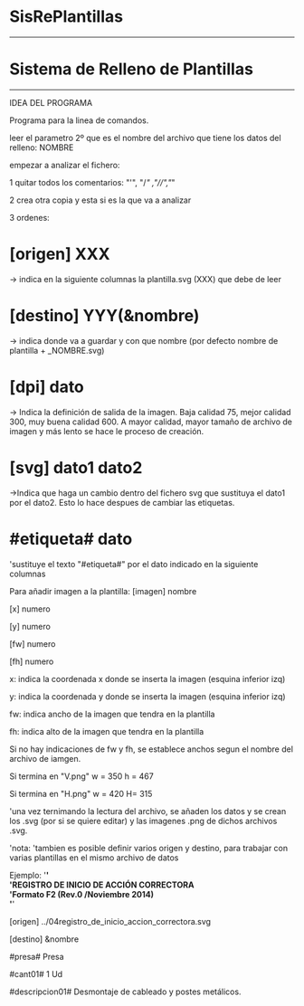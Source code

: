 # SisRePlantillas

**************************************** 
 # Sistema de Relleno de Plantillas 
**************************************** 
IDEA DEL PROGRAMA

Programa para la linea de comandos.

leer el parametro 2º que es el nombre del archivo que tiene los datos del relleno: NOMBRE

empezar a analizar el fichero:

1 quitar todos los comentarios: "'", "/*" ,"//","*"

2 crea otra copia y esta si es la que va a analizar

3 ordenes:
# [origen] XXX 
-> indica en la siguiente columnas la plantilla.svg (XXX) que debe de leer


# [destino] YYY(&nombre) 
-> indica donde va a guardar y con que nombre (por defecto nombre de plantilla + _NOMBRE.svg)


# [dpi] dato
-> Indica la definición de salida de la imagen. Baja calidad 75, mejor calidad 300, muy buena calidad 600. 
A mayor calidad, mayor tamaño de archivo de imagen y más lento se hace le proceso de creación.

# [svg] dato1 dato2
->Indica que haga un cambio dentro del fichero svg que sustituya el dato1 por el dato2.
Esto lo hace despues de cambiar las etiquetas.

# #etiqueta#  dato
'sustituye el texto "#etiqueta#" por el dato indicado en la siguiente columnas

Para añadir imagen a la plantilla:
[imagen] nombre

[x] numero

[y] numero

[fw]  numero

[fh]  numero

x: indica la coordenada x donde se inserta la imagen (esquina inferior izq)

y: indica la coordenada y donde se inserta la imagen  (esquina inferior izq)

fw: indica ancho de la imagen que tendra en la plantilla

fh: indica alto de la imagen que tendra en la plantilla 


Si no hay indicaciones de fw y fh, se establece anchos segun el nombre del archivo de iamgen.

Si termina en "V.png"
    w = 350
    h = 467



Si termina en "H.png" 
    w = 420
    H= 315



'una vez ternimando la lectura del archivo, se añaden los datos y se crean  los .svg (por si se quiere editar) y las imagenes .png de dichos archivos .svg.

'nota:
'tambien es posible definir varios origen y destino, para trabajar con varias plantillas en el mismo archivo de datos

Ejemplo:
'**************************************************'  
'REGISTRO DE INICIO DE ACCIÓN CORRECTORA  
'Formato F2 (Rev.0 /Noviembre 2014)  
'**************************************************'  
  
[origen]  ../04registro_de_inicio_accion_correctora.svg

[destino]  &nombre

#presa#   Presa

#cant01#  1 Ud

#descripcion01#  Desmontaje de cableado y postes metálicos.


